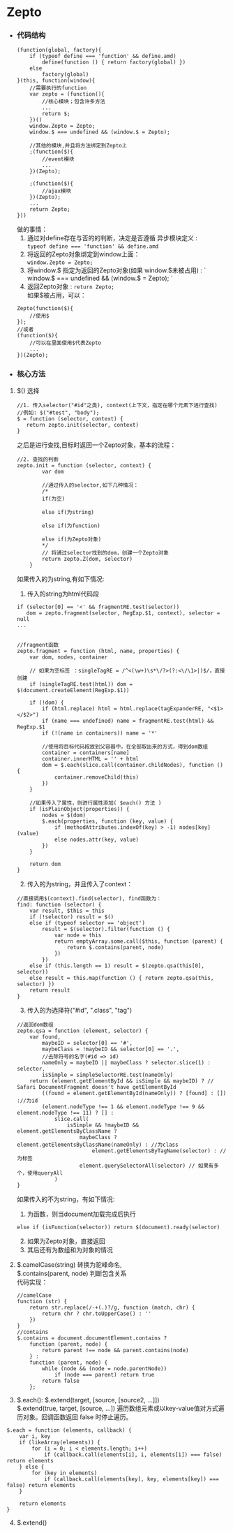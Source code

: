 # Zepto 
  
  * ### 代码结构    
    ```
    (function(global, factory){
        if (typeof define === 'function' && define.amd)
            define(function () { return factory(global) })
        else
            factory(global)
    }(this, function(window){
        //需要执行的function
        var zepto = (function(){
            //核心模块；包含许多方法
            ...
            return $;
        })()  
        window.Zepto = Zepto;
        window.$ === undefined && (window.$ = Zepto);
        
        //其他的模块,并且将方法绑定到Zepto上
        ;(function($){
            //event模块
            ...
        })(Zepto);
        
        ;(function($){
            //ajax模块
        })(Zepto);
        ...
        return Zepto; 
    }))
    ```  
    做的事情：  
    1. 通过对define存在与否的的判断，决定是否遵循 异步模块定义 :  
    ` typeof define === 'function' && define.amd `  
    2. 将返回的Zepto对象绑定到window上面：  
    `window.Zepto = Zepto; `  
    3. 将window.$ 指定为返回的Zepto对象(如果 window.$未被占用) :  
     ` window.$ === undefined && (window.$ = Zepto); `   
    4. 返回Zepto对象 :  `return Zepto;  `  
    如果$被占用，可以：  
    ``` 
    Zepto(function($){
        //使用$
    });
    //或者
    (function($){ 
        //可以在里面使用$代表Zepto
        ...    
    })(Zepto); 
    ```  
* ### 核心方法
1. $() 选择  
    >
    ``` 
    //1. 传入selector("#id"之类), context(上下文，指定在哪个元素下进行查找)
    //例如: $("#test", "body");
    $ = function (selector, context) {
       return zepto.init(selector, context)
    }
    ```  
    之后是进行查找,目标时返回一个Zepto对象，基本的流程：  
    ```
    //2. 查找的判断
    zepto.init = function (selector, context) {
            var dom
            
            //通过传入的selector,如下几种情况：
            /*
            if(为空)
            
            else if(为string)
            
            else if(为function)
            
            else if(为Zepto对象)
            */
            // 将通过selector找到的dom，创建一个Zepto对象
            return zepto.Z(dom, selector)
        }
    ```  
    如果传入的为string,有如下情况:  
    1. 传入的string为html代码段
    ```
    if (selector[0] == '<' && fragmentRE.test(selector))
       dom = zepto.fragment(selector, RegExp.$1, context), selector = null
    ...
    
    
    //fragment函数
    zepto.fragment = function (html, name, properties) {
        var dom, nodes, container

        // 如果为空标签 ：singleTagRE = /^<(\w+)\s*\/?>(?:<\/\1>|)$/，直接创建
        if (singleTagRE.test(html)) dom = $(document.createElement(RegExp.$1))

        if (!dom) {
            if (html.replace) html = html.replace(tagExpanderRE, "<$1></$2>")
            if (name === undefined) name = fragmentRE.test(html) && RegExp.$1
            if (!(name in containers)) name = '*'
            
            //使用将目标代码段放到父容器中，在全部取出来的方式，得到dom数组
            container = containers[name]
            container.innerHTML = '' + html
            dom = $.each(slice.call(container.childNodes), function () {
                container.removeChild(this)
            })
        }
        
        //如果传入了属性，则进行属性添加( $each() 方法 )
        if (isPlainObject(properties)) {
            nodes = $(dom)
            $.each(properties, function (key, value) {
                if (methodAttributes.indexOf(key) > -1) nodes[key](value)
                else nodes.attr(key, value)
            })
        }

        return dom
    }
    
    ```  
    2. 传入的为string，并且传入了context：  
    ```
    //直接调用$(context).find(selector), find函数为：
    find: function (selector) {
        var result, $this = this
        if (!selector) result = $()
        else if (typeof selector == 'object')
            result = $(selector).filter(function () {
                var node = this
                return emptyArray.some.call($this, function (parent) {
                    return $.contains(parent, node)
                })
            })
        else if (this.length == 1) result = $(zepto.qsa(this[0], selector))
        else result = this.map(function () { return zepto.qsa(this, selector) })
        return result
    }
    ```  
    3. 传入的为选择符("#id", ".class", "tag")
    ```
    //返回dom数组
    zepto.qsa = function (element, selector) {
        var found,
            maybeID = selector[0] == '#',
            maybeClass = !maybeID && selector[0] == '.',
            //去除符号的名字(#id => id)
            nameOnly = maybeID || maybeClass ? selector.slice(1) : selector, 
            isSimple = simpleSelectorRE.test(nameOnly)
        return (element.getElementById && isSimple && maybeID) ? // Safari DocumentFragment doesn't have getElementById
            ((found = element.getElementById(nameOnly)) ? [found] : []) ://为id
            (element.nodeType !== 1 && element.nodeType !== 9 && element.nodeType !== 11) ? [] :
                slice.call(
                    isSimple && !maybeID && element.getElementsByClassName ? 
                        maybeClass ? element.getElementsByClassName(nameOnly) : //为class 
                            element.getElementsByTagName(selector) : // 为标签
                        element.querySelectorAll(selector) // 如果有多个，使用queryAll
                )
    }
    ```
    如果传入的不为string，有如下情况:  
    1. 为函数，则当document加载完成后执行
    ```
    else if (isFunction(selector)) return $(document).ready(selector)
    ```
    2. 如果为Zepto对象，直接返回  
    3. 其后还有为数组和为对象的情况

2. $.camelCase(string) 转换为驼峰命名,  
    $.contains(parent, node) 判断包含关系  
    代码实现：
    ```
    //camelCase
    function (str) { 
        return str.replace(/-+(.)?/g, function (match, chr) { 
            return chr ? chr.toUpperCase() : '' 
        }) 
    }
    //contains
    $.contains = document.documentElement.contains ?
        function (parent, node) {
            return parent !== node && parent.contains(node)
        } :
        function (parent, node) {
            while (node && (node = node.parentNode))
                if (node === parent) return true
            return false
        };
    ```
3. $.each(): 
$.extend(target, [source, [source2, ...]])  
 $.extend(true, target, [source, ...])
遍历数组元素或以key-value值对方式遍历对象。回调函数返回 false 时停止遍历。
```
$.each = function (elements, callback) {
    var i, key
    if (likeArray(elements)) {
        for (i = 0; i < elements.length; i++)
            if (callback.call(elements[i], i, elements[i]) === false) return elements
    } else {
        for (key in elements)
            if (callback.call(elements[key], key, elements[key]) === false) return elements
    }
    
    return elements
}
```
4. $.extend()